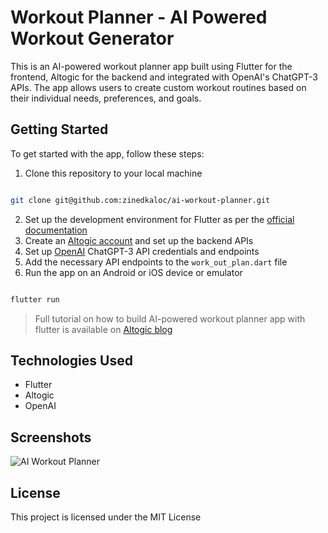 # Workout Planner - AI Powered Workout Generator

This is an AI-powered workout planner app built using Flutter for the frontend, Altogic for the backend and integrated with OpenAI's ChatGPT-3 APIs. The app allows users to create custom workout routines based on their individual needs, preferences, and goals.

## Getting Started

To get started with the app, follow these steps:

1. Clone this repository to your local machine

```bash

git clone git@github.com:zinedkaloc/ai-workout-planner.git

```

2. Set up the development environment for Flutter as per the [official documentation](https://docs.flutter.dev/)
3. Create an [Altogic account](https://designer.altogic.com) and set up the backend APIs
4. Set up [OpenAI](https://platform.openai.com/account) ChatGPT-3 API credentials and endpoints
5. Add the necessary API endpoints to the `work_out_plan.dart` file
6. Run the app on an Android or iOS device or emulator

```bash

flutter run

```

> Full tutorial on how to build AI-powered workout planner app with flutter is available on [Altogic blog](https://altogic.com/blog/workout-planner-with-openai-chatgpt-api)

## Technologies Used

- Flutter
- Altogic
- OpenAI

## Screenshots

![AI Workout Planner](https://i.imgur.com/fjvVpBd.png)

## License

This project is licensed under the MIT License
